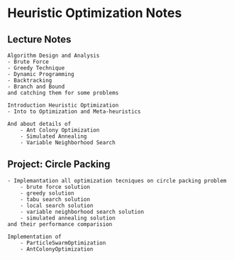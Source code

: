 # Heuristic Optimization Notes

## Lecture Notes

    Algorithm Design and Analysis
    - Brute Force
    - Greedy Technique
    - Dynamic Programming
    - Backtracking
    - Branch and Bound
    and catching them for some problems

    Introduction Heuristic Optimization
    - Into to Optimization and Meta-heuristics

    And about details of 
        - Ant Colony Optimization
        - Simulated Annealing
        - Variable Neighborhood Search

  
## Project: Circle Packing    
    - Implemantation all optimization tecniques on circle packing problem
        - brute force solution
        - greedy solution
        - tabu search solution
        - local search solution
        - variable neighborhood search solution
        - simulated annealing solution
    and their performance comparision

    Implementation of 
        - ParticleSwarmOptimization
        - AntColonyOptimization


